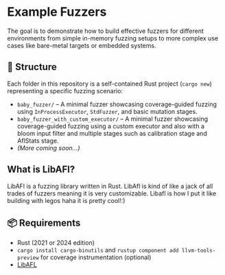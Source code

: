# Example Fuzzers

The goal is to demonstrate how to build effective fuzzers for different environments from simple in-memory fuzzing setups to more complex use cases like bare-metal targets or embedded systems.

## 📁 Structure

Each folder in this repository is a self-contained Rust project (`cargo new`) representing a specific fuzzing scenario:

- `baby_fuzzer/` – A minimal fuzzer showcasing coverage-guided fuzzing using `InProcessExecutor`, `StdFuzzer`, and basic mutation stages.
- `baby_fuzzer_with_custom_executor/` – A minimal fuzzer showcasing coverage-guided fuzzing using a custom executor and also with a bloom input filter and multiple stages such as calibration stage and AflStats stage.
- *(More coming soon...)*

## What is LibAFl?
LibAFl is a fuzzing library written in Rust. LibAfl is kind of like a jack of all trades of fuzzers meaning it is very customizable. Libafl is how I put it like building with legos haha it is pretty cool!:)

## 📦 Requirements

- Rust (2021 or 2024 edition)
- `cargo install cargo-binutils` and `rustup component add llvm-tools-preview` for coverage instrumentation (optional)
- [LibAFL](https://crates.io/crates/libafl)
